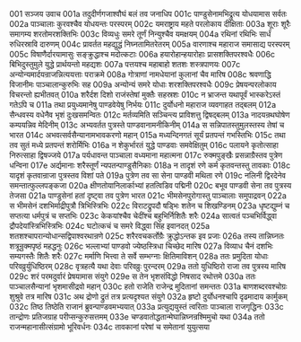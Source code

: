 001	सञ्जय उवाच
001a	तदुदीर्णगजाश्वौघं बलं तव जनाधिप
001c	पाण्डुसेनामभिद्रुत्य योधयामास सर्वतः
002a	पाञ्चालाः कुरवश्चैव योधयन्तः परस्परम्
002c	यमराष्ट्राय महते परलोकाय दीक्षिताः
003a	शूराः शूरैः समागम्य शरतोमरशक्तिभिः
003c	विव्यधुः समरे तूर्णं निन्युश्चैव यमक्षयम्
004a	रथिनां रथिभिः सार्धं रुधिरस्रावि दारुणम्
004c	प्रावर्तत महद्युद्धं निघ्नतामितरेतरम्
005a	वारणाश्च महाराज समासाद्य परस्परम्
005c	विषाणैर्दारयामासुः सङ्क्रुद्धाश्च मदोत्कटाः
006a	हयारोहान्हयारोहाः प्रासशक्तिपरश्वधैः
006c	बिभिदुस्तुमुले युद्धे प्रार्थयन्तो महद्यशः
007a	पत्तयश्च महाबाहो शतशः शस्त्रपाणयः
007c	अन्योन्यमार्दयन्राजन्नित्ययत्ताः पराक्रमे
008a	गोत्राणां नामधेयानां कुलानां चैव मारिष
008c	श्रवणाद्धि विजानीमः पाञ्चालान्कुरुभिः सह
009a	अन्योन्यं समरे योधाः शरशक्तिपरश्वधैः
009c	प्रेषयन्परलोकाय विचरन्तो ह्यभीतवत्
010a	शरैर्दश दिशो राजंस्तेषां मुक्तैः सहस्रशः
010c	न भ्राजन्त यथापूर्वं भास्करेऽस्तं गतेऽपि च
011a	तथा प्रयुध्यमानेषु पाण्डवेयेषु निर्भयः
011c	दुर्योधनो महाराज व्यवगाहत तद्बलम्
012a	सैन्धवस्य वधेनैव भृशं दुःखसमन्वितः
012c	मर्तव्यमिति सञ्चिन्त्य प्राविशत्तु द्विषद्बलम्
013a	नादयन्रथघोषेण कम्पयन्निव मेदिनीम्
013c	अभ्यवर्तत पुत्रस्ते पाण्डवानामनीकिनीम्
014a	स सन्निपातस्तुमुलस्तस्य तेषां च भारत
014c	अभवत्सर्वसैन्यानामभावकरणो महान्
015a	मध्यन्दिनगतं सूर्यं प्रतपन्तं गभस्तिभिः
015c	तथा तव सुतं मध्ये प्रतपन्तं शरोर्मिभिः
016a	न शेकुर्भारतं युद्धे पाण्डवाः समवेक्षितुम्
016c	पलायने कृतोत्साहा निरुत्साहा द्विषज्जये
017a	पर्यधावन्त पाञ्चाला वध्यमाना महात्मना
017c	रुक्मपुङ्खैः प्रसन्नाग्रैस्तव पुत्रेण धन्विना
017e	अर्द्यमानाः शरैस्तूर्णं न्यपतन्पाण्डुसैनिकाः
018a	न तादृशं रणे कर्म कृतवन्तस्तु तावकाः
018c	यादृशं कृतवान्राजा पुत्रस्तव विशां पते
019a	पुत्रेण तव सा सेना पाण्डवी मथिता रणे
019c	नलिनी द्विरदेनेव समन्तात्फुल्लपङ्कजा
020a	क्षीणतोयानिलार्काभ्यां हतत्विडिव पद्मिनी
020c	बभूव पाण्डवी सेना तव पुत्रस्य तेजसा
021a	पाण्डुसेनां हतां दृष्ट्वा तव पुत्रेण भारत
021c	भीमसेनपुरोगास्तु पाञ्चालाः समुपाद्रवन्
022a	स भीमसेनं दशभिर्माद्रीपुत्रौ त्रिभिस्त्रिभिः
022c	विराटद्रुपदौ षड्भिः शतेन च शिखण्डिनम्
023a	धृष्टद्युम्नं च सप्तत्या धर्मपुत्रं च सप्तभिः
023c	केकयांश्चैव चेदींश्च बहुभिर्निशितैः शरैः
024a	सात्वतं पञ्चभिर्विद्ध्वा द्रौपदेयांस्त्रिभिस्त्रिभिः
024c	घटोत्कचं च समरे विद्ध्वा सिंह इवानदत्
025a	शतशश्चापरान्योधान्सद्विपाश्वरथान्रणे
025c	शरैरवचकर्तोग्रैः क्रुद्धोऽन्तक इव प्रजाः
026a	तस्य तान्निघ्नतः शत्रून्रुक्मपृष्ठं महद्धनुः
026c	भल्लाभ्यां पाण्डवो ज्येष्ठस्त्रिधा चिच्छेद मारिष
027a	विव्याध चैनं दशभिः सम्यगस्तैः शितैः शरैः
027c	मर्माणि भित्त्वा ते सर्वे सम्भग्नाः क्षितिमाविशन्
028a	ततः प्रमुदिता योधाः परिवव्रुर्युधिष्ठिरम्
028c	वृत्रहत्यै यथा देवाः परिवव्रुः पुरन्दरम्
029a	ततो युधिष्ठिरो राजा तव पुत्रस्य मारिष
029c	शरं परमदुर्वारं प्रेषयामास संयुगे
029e	स तेन भृशसंविद्धो निषसाद रथोत्तमे
030a	ततः पाञ्चालसैन्यानां भृशमासीद्रवो महान्
030c	हतो राजेति राजेन्द्र मुदितानां समन्ततः
031a	बाणशब्दरवश्चोग्रः शुश्रुवे तत्र मारिष
031c	अथ द्रोणो द्रुतं तत्र प्रत्यदृश्यत संयुगे
032a	हृष्टो दुर्योधनश्चापि दृढमादाय कार्मुकम्
032c	तिष्ठ तिष्ठेति राजानं ब्रुवन्पाण्डवमभ्ययात्
033a	प्रत्युद्ययुस्तं त्वरिताः पाञ्चाला राजगृद्धिनः
033c	तान्द्रोणः प्रतिजग्राह परीप्सन्कुरुसत्तमम्
033e	चण्डवातोद्धतान्मेघान्निघ्नन्रश्मिमुचो यथा
034a	ततो राजन्महानासीत्संग्रामो भूरिवर्धनः
034c	तावकानां परेषां च समेतानां युयुत्सया

